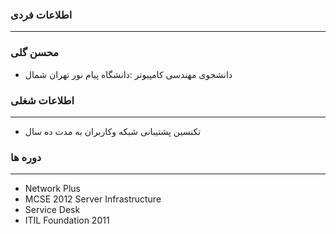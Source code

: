 ### اطلاعات فردی 
---
### محسن گلی
+ دانشجوی مهندسی کامپیوتر :دانشگاه پیام نور تهران شمال

### اطلاعات شغلی
---
+ تکنسین پشتیبانی شبکه وکاربران به مدت ده سال 

### دوره ها
---
   * Network Plus
   * MCSE 2012 Server Infrastructure 
   * Service Desk 
   * ITIL Foundation 2011




